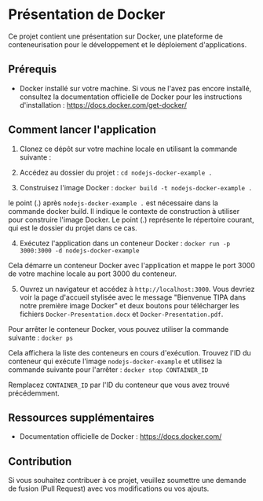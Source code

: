 # Présentation de Docker

Ce projet contient une présentation sur Docker, une plateforme de conteneurisation pour le développement et le déploiement d'applications.

## Prérequis

- Docker installé sur votre machine. Si vous ne l'avez pas encore installé, consultez la documentation officielle de Docker pour les instructions d'installation : https://docs.docker.com/get-docker/

## Comment lancer l'application

1. Clonez ce dépôt sur votre machine locale en utilisant la commande suivante :

2. Accédez au dossier du projet : `cd nodejs-docker-example .`

3. Construisez l'image Docker : `docker build -t nodejs-docker-example .`

le point (.) après `nodejs-docker-example .` est nécessaire dans la commande docker build. Il indique le contexte de construction à utiliser pour construire l'image Docker. Le point (.) représente le répertoire courant, qui est le dossier du projet dans ce cas.

4. Exécutez l'application dans un conteneur Docker : `docker run -p 3000:3000 -d nodejs-docker-example`


Cela démarre un conteneur Docker avec l'application et mappe le port 3000 de votre machine locale au port 3000 du conteneur.

5. Ouvrez un navigateur et accédez à `http://localhost:3000`. Vous devriez voir la page d'accueil stylisée avec le message "Bienvenue TIPA dans notre première image Docker" et deux boutons pour télécharger les fichiers `Docker-Presentation.docx` et `Docker-Presentation.pdf`.

Pour arrêter le conteneur Docker, vous pouvez utiliser la commande suivante : `docker ps`

Cela affichera la liste des conteneurs en cours d'exécution. Trouvez l'ID du conteneur qui exécute l'image `nodejs-docker-example` et utilisez la commande suivante pour l'arrêter : `docker stop CONTAINER_ID`

Remplacez `CONTAINER_ID` par l'ID du conteneur que vous avez trouvé précédemment.


## Ressources supplémentaires

- Documentation officielle de Docker : https://docs.docker.com/

## Contribution

Si vous souhaitez contribuer à ce projet, veuillez soumettre une demande de fusion (Pull Request) avec vos modifications ou vos ajouts.

